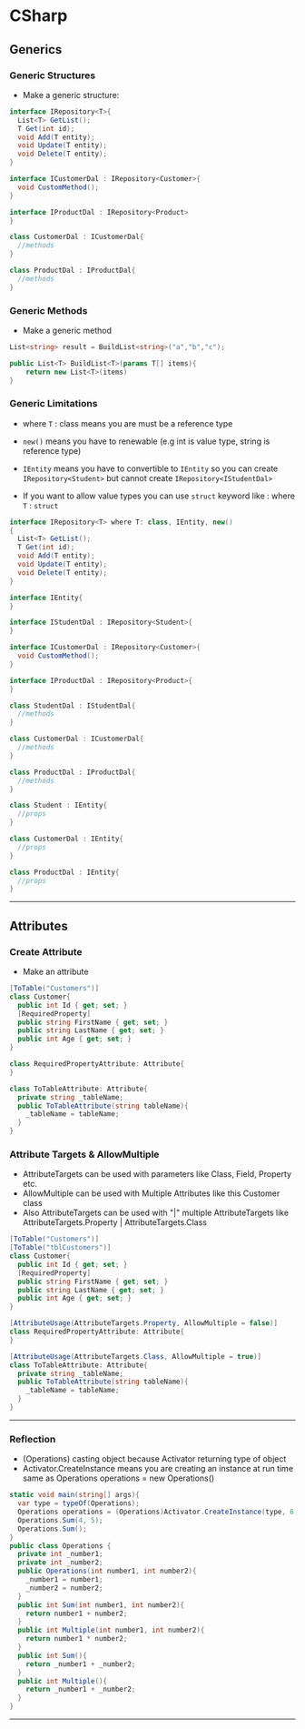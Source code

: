 

# CSharp

## Generics

### Generic Structures

- Make a generic structure:

```C#
interface IRepository<T>{
  List<T> GetList();
  T Get(int id);
  void Add(T entity);
  void Update(T entity);
  void Delete(T entity);
}

interface ICustomerDal : IRepository<Customer>{
  void CustomMethod();
}

interface IProductDal : IRepository<Product>
}

class CustomerDal : ICustomerDal{
  //methods
}

class ProductDal : IProductDal{
  //methods
}
```

### Generic Methods

- Make a generic method

```C#
List<string> result = BuildList<string>("a","b","c");

public List<T> BuildList<T>(params T[] items){
    return new List<T>(items)
}
```

### Generic Limitations

- where `T` : class means you are must be a reference type

- `new()` means you have to renewable (e.g int is value type, string is reference type)

- `IEntity` means you have to convertible to `IEntity` so you can create `IRepository<Student>` but cannot create `IRepository<IStudentDal>`

- If you want to allow value types you can use `struct` keyword like : where `T` : `struct`


```C#
interface IRepository<T> where T: class, IEntity, new()
{
  List<T> GetList();
  T Get(int id);
  void Add(T entity);
  void Update(T entity);
  void Delete(T entity);
}

interface IEntity{
}

interface IStudentDal : IRepository<Student>{
}

interface ICustomerDal : IRepository<Customer>{
  void CustomMethod();
}

interface IProductDal : IRepository<Product>{  
}

class StudentDal : IStudentDal{
  //methods
}

class CustomerDal : ICustomerDal{
  //methods
}

class ProductDal : IProductDal{
  //methods
}

class Student : IEntity{
  //props
}

class CustomerDal : IEntity{
  //props
}

class ProductDal : IEntity{
  //props
}
```

----

## Attributes

### Create Attribute

- Make an attribute

```C#
[ToTable("Customers")]
class Customer{
  public int Id { get; set; }
  [RequiredProperty]
  public string FirstName { get; set; }
  public string LastName { get; set; }
  public int Age { get; set; }
}

class RequiredPropertyAttribute: Attribute{
}

class ToTableAttribute: Attribute{
  private string _tableName;
  public ToTableAttribute(string tableName){
    _tableName = tableName;
  }
}
```

### Attribute Targets & AllowMultiple

- AttributeTargets can be used with parameters like Class, Field, Property etc.
- AllowMultiple can be used with Multiple Attributes like this Customer class
- Also AttributeTargets can be used with "|" multiple AttributeTargets like AttributeTargets.Property | AttributeTargets.Class

```C#
[ToTable("Customers")]
[ToTable("tblCustomers")]
class Customer{
  public int Id { get; set; }
  [RequiredProperty]
  public string FirstName { get; set; }
  public string LastName { get; set; }
  public int Age { get; set; }
}

[AttributeUsage(AttributeTargets.Property, AllowMultiple = false)]
class RequiredPropertyAttribute: Attribute{
}

[AttributeUsage(AttributeTargets.Class, AllowMultiple = true)]
class ToTableAttribute: Attribute{
  private string _tableName;
  public ToTableAttribute(string tableName){
    _tableName = tableName;
  }
}
```

----

### Reflection

- (Operations) casting object because Activator returning type of object
- Activator.CreateInstance means you are creating an instance at run time same as Operations operations = new Operations()

```C#
static void main(string[] args){
  var type = typeOf(Operations);
  Operations operations = (Operations)Activator.CreateInstance(type, 6, 7);
  Operations.Sum(4, 5);
  Operations.Sum();
}
public class Operations {
  private int _number1;
  private int _number2;
  public Operations(int number1, int number2){
    _number1 = number1;
    _number2 = number2;
  }
  public int Sum(int number1, int number2){
    return number1 + number2;
  }
  public int Multiple(int number1, int number2){
    return number1 * number2;
  }
  public int Sum(){
    return _number1 + _number2;
  }
  public int Multiple(){
    return _number1 + _number2;
  }
}
```

----
